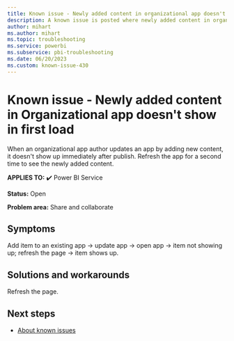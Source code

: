 ```yaml
---
title: Known issue - Newly added content in organizational app doesn't show in first load
description: A known issue is posted where newly added content in organizational app doesn't show in first load
author: mihart
ms.author: mihart
ms.topic: troubleshooting  
ms.service: powerbi
ms.subservice: pbi-troubleshooting
ms.date: 06/20/2023
ms.custom: known-issue-430
---
```


# Known issue - Newly added content in Organizational app doesn't show in first load

When an organizational app author updates an app by adding new content, it doesn't show up immediately after publish. Refresh the app for a second time to see the newly added content.

**APPLIES TO:** ✔️ Power BI Service

**Status:** Open

**Problem area:** Share and collaborate

## Symptoms

Add item to an existing app -> update app -> open app -> item not showing up; refresh the page -> item shows up.

## Solutions and workarounds

Refresh the page.

## Next steps

- [About known issues](/power-bi/troubleshoot/known-issues/power-bi-known-issues)
